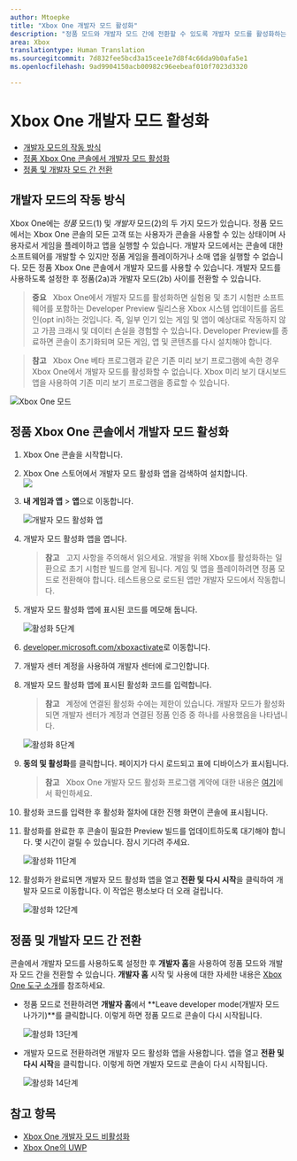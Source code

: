 ```yaml
---
author: Mtoepke
title: "Xbox One 개발자 모드 활성화"
description: "정품 모드와 개발자 모드 간에 전환할 수 있도록 개발자 모드를 활성화하는 방법"
area: Xbox
translationtype: Human Translation
ms.sourcegitcommit: 7d832fee5bcd3a15cee1e7d8f4c66da9b0afa5e1
ms.openlocfilehash: 9ad9904150acb00982c96eebeaf010f7023d3320

---
```


# Xbox One 개발자 모드 활성화

* [개발자 모드의 작동 방식](#how-developer-mode-works)
* [정품 Xbox One 콘솔에서 개발자 모드 활성화](#activate-developer-mode-on-your-retail-xbox-one-console)  
* [정품 및 개발자 모드 간 전환](#switch-between-retail-and-developer-mode)

## 개발자 모드의 작동 방식
Xbox One에는 *정품* 모드(1) 및 *개발자* 모드(2)의 두 가지 모드가 있습니다. 정품 모드에서는 Xbox One 콘솔의 모든 고객 또는 사용자가 콘솔을 사용할 수 있는 상태이며 사용자로서 게임을 플레이하고 앱을 실행할 수 있습니다. 개발자 모드에서는 콘솔에 대한 소프트웨어를 개발할 수 있지만 정품 게임을 플레이하거나 소매 앱을 실행할 수 없습니다.
모든 정품 Xbox One 콘솔에서 개발자 모드를 사용할 수 있습니다. 개발자 모드를 사용하도록 설정한 후 정품(2a)과 개발자 모드(2b) 사이를 전환할 수 있습니다.

> **중요** &nbsp;&nbsp;Xbox One에서 개발자 모드를 활성화하면 실험용 및 초기 시험판 소프트웨어를 포함하는 Developer Preview 릴리스용 Xbox 시스템 업데이트를 옵트인(opt in)하는 것입니다. 즉, 일부 인기 있는 게임 및 앱이 예상대로 작동하지 않고 가끔 크래시 및 데이터 손실을 경험할 수 있습니다. Developer Preview를 종료하면 콘솔이 초기화되며 모든 게임, 앱 및 콘텐츠를 다시 설치해야 합니다. 

> **참고** &nbsp;&nbsp;Xbox One 베타 프로그램과 같은 기존 미리 보기 프로그램에 속한 경우 Xbox One에서 개발자 모드를 활성화할 수 없습니다. Xbox 미리 보기 대시보드 앱을 사용하여 기존 미리 보기 프로그램을 종료할 수 있습니다. 

![Xbox One 모드](images/dev-mode-flow.png)

## 정품 Xbox One 콘솔에서 개발자 모드 활성화

1.  Xbox One 콘솔을 시작합니다.

2.  Xbox One 스토어에서 개발자 모드 활성화 앱을 검색하여 설치합니다.  
    ![](images/activation-store-search.png)

3.  **내 게임과 앱** > **앱**으로 이동합니다.

    ![개발자 모드 활성화 앱](images/activation-step-3.png)
4. 개발자 모드 활성화 앱을 엽니다.    
    
    > **참고** &nbsp;&nbsp;고지 사항을 주의해서 읽으세요. 개발을 위해 Xbox를 활성화하는 일환으로 초기 시험판 빌드를 얻게 됩니다. 게임 및 앱을 플레이하려면 정품 모드로 전환해야 합니다. 테스트용으로 로드된 앱만 개발자 모드에서 작동합니다.

5.  개발자 모드 활성화 앱에 표시된 코드를 메모해 둡니다.  

    ![활성화 5단계](images/activation-step-5.png)  
    
6.  [developer.microsoft.com/xboxactivate](https://developer.microsoft.com/xboxactivate)로 이동합니다.
7.  개발자 센터 계정을 사용하여 개발자 센터에 로그인합니다.  
8.  개발자 모드 활성화 앱에 표시된 활성화 코드를 입력합니다.   
   
     > **참고** &nbsp;&nbsp;계정에 연결된 활성화 수에는 제한이 있습니다. 개발자 모드가 활성화되면 개발자 센터가 계정과 연결된 정품 인증 중 하나를 사용했음을 나타냅니다. 
    
    ![활성화 8단계](images/activation-step-8.png)    
    
9.  **동의 및 활성화**를 클릭합니다. 페이지가 다시 로드되고 표에 디바이스가 표시됩니다.
    
    > **참고** &nbsp;&nbsp;Xbox One 개발자 모드 활성화 프로그램 계약에 대한 내용은 [여기](http://go.microsoft.com/fwlink/?LinkId=760399)에서 확인하세요.

10. 활성화 코드를 입력한 후 활성화 절차에 대한 진행 화면이 콘솔에 표시됩니다.  
11. 활성화를 완료한 후 콘솔이 필요한 Preview 빌드를 업데이트하도록 대기해야 합니다. 몇 시간이 걸릴 수 있습니다. 잠시 기다려 주세요.  

    ![활성화 11단계](images/activation-step-11.png)    
    
12. 활성화가 완료되면 개발자 모드 활성화 앱을 열고 **전환 및 다시 시작**을 클릭하여 개발자 모드로 이동합니다. 이 작업은 평소보다 더 오래 걸립니다.  

    ![활성화 12단계](images/activation-step-12.png)   
    

    
## 정품 및 개발자 모드 간 전환
콘솔에서 개발자 모드를 사용하도록 설정한 후 **개발자 홈**을 사용하여 정품 모드와 개발자 모드 간을 전환할 수 있습니다. **개발자 홈** 시작 및 사용에 대한 자세한 내용은 [Xbox One 도구 소개](introduction-to-xbox-tools.md)를 참조하세요.

* 정품 모드로 전환하려면 **개발자 홈**에서 **Leave developer mode(개발자 모드 나가기)**를 클릭합니다. 이렇게 하면 정품 모드로 콘솔이 다시 시작됩니다.    

  ![활성화 13단계](images/activation-step-13.png)  
  
* 개발자 모드로 전환하려면 개발자 모드 활성화 앱을 사용합니다. 앱을 열고 **전환 및 다시 시작**을 클릭합니다. 이렇게 하면 개발자 모드로 콘솔이 다시 시작됩니다.  

  ![활성화 14단계](images/activation-step-12.png)  

## 참고 항목
- [Xbox One 개발자 모드 비활성화](devkit-deactivation.md)
- [Xbox One의 UWP](index.md)



<!--HONumber=Jun16_HO4-->


